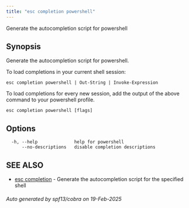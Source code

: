 ```yaml
---
title: "esc completion powershell"
---
```




Generate the autocompletion script for powershell

## Synopsis

Generate the autocompletion script for powershell.

To load completions in your current shell session:

	esc completion powershell | Out-String | Invoke-Expression

To load completions for every new session, add the output of the above command
to your powershell profile.


```
esc completion powershell [flags]
```

## Options

```
  -h, --help              help for powershell
      --no-descriptions   disable completion descriptions
```

## SEE ALSO

* [esc completion](/docs/esc/cli/commands/esc_completion/)	 - Generate the autocompletion script for the specified shell

###### Auto generated by spf13/cobra on 19-Feb-2025
